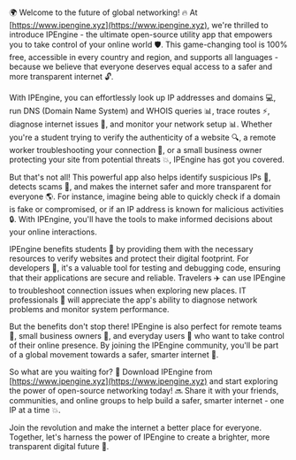 🌍 Welcome to the future of global networking! 🔥 At [https://www.ipengine.xyz](https://www.ipengine.xyz), we're thrilled to introduce IPEngine - the ultimate open-source utility app that empowers you to take control of your online world 🛡️. This game-changing tool is 100% free, accessible in every country and region, and supports all languages - because we believe that everyone deserves equal access to a safer and more transparent internet 🔓.

With IPEngine, you can effortlessly look up IP addresses and domains 💻, run DNS (Domain Name System) and WHOIS queries 📊, trace routes ⚡️, diagnose internet issues 💸, and monitor your network setup 📊. Whether you're a student trying to verify the authenticity of a website 🔍, a remote worker troubleshooting your connection 🌟, or a small business owner protecting your site from potential threats 💥, IPEngine has got you covered.

But that's not all! This powerful app also helps identify suspicious IPs 👀, detects scams 🚫, and makes the internet safer and more transparent for everyone 🌎. For instance, imagine being able to quickly check if a domain is fake or compromised, or if an IP address is known for malicious activities 🔒. With IPEngine, you'll have the tools to make informed decisions about your online interactions.

IPEngine benefits students 💪 by providing them with the necessary resources to verify websites and protect their digital footprint. For developers 🚀, it's a valuable tool for testing and debugging code, ensuring that their applications are secure and reliable. Travelers ✈️ can use IPEngine to troubleshoot connection issues when exploring new places. IT professionals 💼 will appreciate the app's ability to diagnose network problems and monitor system performance.

But the benefits don't stop there! IPEngine is also perfect for remote teams 🌴, small business owners 👥, and everyday users 📱 who want to take control of their online presence. By joining the IPEngine community, you'll be part of a global movement towards a safer, smarter internet 💪.

So what are you waiting for? 🤔 Download IPEngine from [https://www.ipengine.xyz](https://www.ipengine.xyz) and start exploring the power of open-source networking today! 🔜 Share it with your friends, communities, and online groups to help build a safer, smarter internet - one IP at a time 💥.

Join the revolution and make the internet a better place for everyone. Together, let's harness the power of IPEngine to create a brighter, more transparent digital future 🌟.